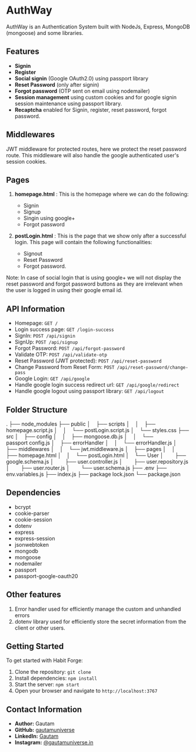 # AuthWay

AuthWay is an Authentication System built with NodeJs, Express, MongoDB (mongoose) and some libraries. 

## Features
- **Signin**
- **Register**
- **Social signin** (Google OAuth2.0) using passport library
- **Reset Password** (only after signin)
- **Forgot password** (OTP sent on email using nodemailer)
- **Session management** using custom cookies and for google signin session maintenance using passport library.
- **Recaptcha** enabled for Signin, register, reset password, forgot password.

## Middlewares
JWT middleware for protected routes, here we protect the reset password route. This middleware will also handle the google authenticated user's session cookies.

## Pages
1. **homepage.html** :  This is the homepage where we can do the following:
    - Signin
    - Signup
    - Singin using google+
    - Forgot password

2. **postLogin.html** : This is the page that we show only after a successful login. This page will contain the following functionalities:
    - Signout
    - Reset Password
    - Forgot password.

Note: In case of social login that is using google+ we will not display the reset password and forgot password buttons as they are irrelevant when the user is logged in using their google email id.

## API Information
- Homepage: `GET /`
- Login success page: `GET /login-success`
- SignIn: `POST /api/signin`
- SignUp: `POST /api/signup`
- Forgot Password: `POST /api/forgot-password`
- Validate OTP: `POST /api/validate-otp`
- Reset Password (JWT protected): `POST /api/reset-password`
- Change Password from Reset Form: `POST /api/reset-password/change-pass`
- Google Login: `GET /api/google`
- Handle google login success redirect url: `GET /api/google/redirect`
- Handle google logout using passport library: `GET /api/logout`

## Folder Structure
.
├── node_modules
├── public
│&nbsp;&nbsp;&nbsp;   ├── scripts
│&nbsp;&nbsp;&nbsp;   │&nbsp;&nbsp;&nbsp;   ├── homepage.script.js
│&nbsp;&nbsp;&nbsp;   │&nbsp;&nbsp;&nbsp;   └── postLogin.script.js
│&nbsp;&nbsp;&nbsp;   └── styles.css
├── src
│&nbsp;&nbsp;&nbsp;   ├── config
│&nbsp;&nbsp;&nbsp;   │&nbsp;&nbsp;&nbsp;   ├── mongoose.db.js
│&nbsp;&nbsp;&nbsp;   │&nbsp;&nbsp;&nbsp;   └── passport&nbsp;config.js
│&nbsp;&nbsp;&nbsp;   ├── errorHandler
│&nbsp;&nbsp;&nbsp;   │&nbsp;&nbsp;&nbsp;   └── errorHandler.js
│&nbsp;&nbsp;&nbsp;   ├── middlewares
│&nbsp;&nbsp;&nbsp;   │&nbsp;&nbsp;&nbsp;   └── jwt.middleware.js
│&nbsp;&nbsp;&nbsp;   ├── pages
│&nbsp;&nbsp;&nbsp;   │&nbsp;&nbsp;&nbsp;   ├── homepage.html
│&nbsp;&nbsp;&nbsp;   │&nbsp;&nbsp;&nbsp;   └── postLogin.html
│&nbsp;&nbsp;&nbsp;   └── User
│&nbsp;&nbsp;&nbsp;&nbsp;&nbsp;&nbsp;&nbsp;       ├── google.schema.js
│&nbsp;&nbsp;&nbsp;&nbsp;&nbsp;&nbsp;&nbsp;       ├── user.controller.js
│&nbsp;&nbsp;&nbsp;&nbsp;&nbsp;&nbsp;&nbsp;       ├── user.repository.js
│&nbsp;&nbsp;&nbsp;&nbsp;&nbsp;&nbsp;&nbsp;       ├── user.router.js
│&nbsp;&nbsp;&nbsp;&nbsp;&nbsp;&nbsp;&nbsp;       └── user.schema.js
├── .env
├── env.variables.js
├── index.js
├── package&nbsp;lock.json
└── package.json

## Dependencies
- bcrypt
- cookie-parser
- cookie-session
- dotenv
- express
- express-session
- jsonwebtoken
- mongodb
- mongoose
- nodemailer
- passport
- passport-google-oauth20

## Other features
1. Error handler used for efficiently manage the custom and unhandled errors
2. dotenv library used for efficiently store the secret information from the client or other users.

## Getting Started

To get started with Habit Forge:

1. Clone the repository: `git clone `
2. Install dependencies: `npm install`
3. Start the server: `npm start`
4. Open your browser and navigate to `http://localhost:3767`

## Contact Information
- **Author:** Gautam
- **GitHub:** [gautamuniverse](https://github.com/gautamuniverse)
- **LinkedIn:** [Gautam](https://www.linkedin.com/in/gautam-116307bb/)
- **Instagram:** [@gautamuniverse.in](https://www.instagram.com/gautamuniverse.in/)
